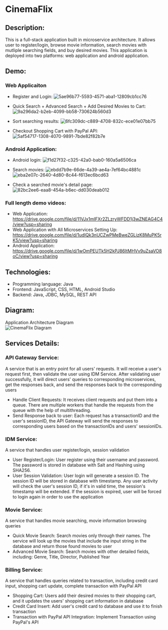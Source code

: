 # CinemaFlix

## Description:
This is a full-stack application built in microservice architecture. It allows user to register/login, browse movie information, search movies with mutliple searching fields, and buy desired movies. This application is deployed into two platforms: web application and android application.

## Demo:
### Web Applicaiton
+ Register and Login:
![5ae96b77-5593-4571-aba1-12809cb1cc76](https://github.com/lianghuanjia/CinemaFlix/assets/36748450/c8b86546-9ab4-457c-ac8d-6720fd2b622a)

+ Quick Search + Advanced Search + Add Desired Movies to Cart:
![9a296da2-b2eb-4099-bb58-730624b560d3](https://github.com/lianghuanjia/CinemaFlix/assets/36748450/668ecb35-5429-4f5e-8bc8-eb555cc449fa)
+ Sort searching results:
![6fc309dc-c889-4708-832c-ece01e07bb75](https://github.com/lianghuanjia/CinemaFlix/assets/36748450/0e84b69a-aa26-4c3b-ba8c-57bf25b3dc6a)
+ Checkout Shopping Cart with PayPal API:
![5af54717-1308-4070-9891-7bde82f82b7e](https://github.com/lianghuanjia/CinemaFlix/assets/36748450/6f5565c2-8a05-4a02-b7ea-9b474dee2fdb)
### Android Application:
+ Android login:
![f1d27f32-c325-42a0-bab0-160a5a6506ca](https://github.com/lianghuanjia/CinemaFlix/assets/36748450/a1ab6458-2ca4-441d-b28d-328284301cea)

+ Search movies:
![ebdd7b9e-66de-4a39-ae4a-7ef64bc4881c](https://github.com/lianghuanjia/CinemaFlix/assets/36748450/a38d39f1-ac3f-4e47-8cfb-b99999b54334)
![eba2e07c-2640-4d80-8c44-f613ec6bcd63](https://github.com/lianghuanjia/CinemaFlix/assets/36748450/36dbef5a-13cf-4393-b15a-9cbf52bc11e4)

+ Check a searched movie's detail page:
![82bc2ee6-eaa8-454a-b6ec-dd030deab012](https://github.com/lianghuanjia/CinemaFlix/assets/36748450/43a1f46f-cc4c-48f4-84c4-cb82b8c6fe1e)


### Full length demo videos:
+ Web Application: https://drive.google.com/file/d/11VJx1mIFXr2ZLzryWFDD1j3wZNEAG4C4/view?usp=sharing
+ Web Application with All Microservices Setting Up: https://drive.google.com/file/d/1udIQk3nUCZwPMeBweZGLizK8MuPK5rK5/view?usp=sharing
+ Android Application: https://drive.google.com/file/d/1wOmPEUTk5H2kPJ86ItMHVv9uZsaVO8oC/view?usp=sharing

## Technologies:
+ Programming language: Java
+ Frontend: JavaScript, CSS, HTML, Android Studio
+ Backend: Java, JDBC, MySQL, REST API

## Diagram:
Application Architecture Diagram <br>
![CinemaFlix Diagram](https://github.com/lianghuanjia/CinemaFlix/assets/36748450/ec912039-e6bb-40eb-ad05-67073e9b99af)

## Services Details:
### API Gateway Service:
A service that is an entry point for all users' requests. It will receive a user's request first, then validate the user using IDM Service. After validating user successfully, it will direct users' queries to corresponding microservices, get the responses back, and send the responses back to the corresponding users
+ Handle Client Requests: It receives client requests and put them into a queue. There are multiple workers that handle the requests from the queue with the help of multithreading.
+ Send Response back to user: Each request has a transactionID and the user's sessionID, the API Gateway will send the responses to corresponding users based on the transactionIDs and users' sessionIDs.
### IDM Service: 
A service that handles user register/login, session validation
+ User Register/Login: User register using their username and password. The password is stored in database with Salt and Hashing using SHA256.
+ User Session Validation: User login will generate a session ID. The session ID will be stored in database with timestamp. Any user activity will check the user's session ID, if it's in valid time, the session's timestamp will be extended. If the session is expired, user will be forced to login again in order to use the application
### Movie Service:
A service that handles movie searching, movie information browsing queries
+ Quick Movie Search: Search movies only through their names. The service will look up the movies that include the input string in the database and return those found movies to user
+ Advanced Movie Search: Search movies with other detailed fields, including: Genre, Title, Director, Published Year
### Billing Service:
A service that handles queries related to transaction, including credit card input, shopping cart update, complete transaction with PayPal API
+ Shopping Cart: Users add their desired movies to their shopping cart, and it updates the users' shopping cart information in database
+ Credit Card Insert: Add user's credit card to database and use it to finish transaction 
+ Transaction with PayPal API Integration: Implement Transaction using PayPal's API


